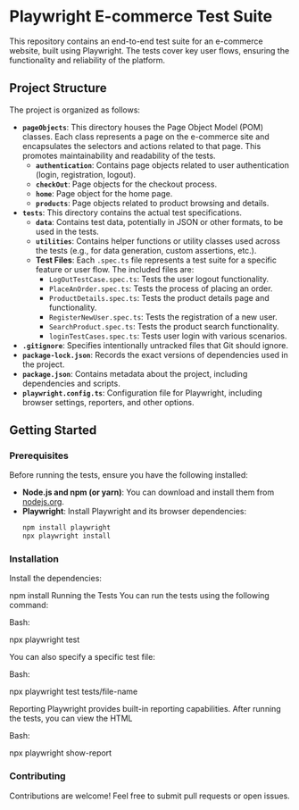 
# Playwright E-commerce Test Suite

This repository contains an end-to-end test suite for an e-commerce website, built using Playwright.  The tests cover key user flows, ensuring the functionality and reliability of the platform.

## Project Structure

The project is organized as follows:

- **`pageObjects`**: This directory houses the Page Object Model (POM) classes. Each class represents a page on the e-commerce site and encapsulates the selectors and actions related to that page. This promotes maintainability and readability of the tests.
    - **`authentication`**: Contains page objects related to user authentication (login, registration, logout).
    - **`checkOut`**: Page objects for the checkout process.
    - **`home`**: Page object for the home page.
    - **`products`**: Page objects related to product browsing and details.
- **`tests`**: This directory contains the actual test specifications.
    - **`data`**:  Contains test data, potentially in JSON or other formats, to be used in the tests. 
    - **`utilities`**:  Contains helper functions or utility classes used across the tests (e.g., for data generation, custom assertions, etc.).
    - **Test Files**:  Each `.spec.ts` file represents a test suite for a specific feature or user flow.  The included files are:
        - `LogOutTestCase.spec.ts`: Tests the user logout functionality.
        - `PlaceAnOrder.spec.ts`: Tests the process of placing an order.
        - `ProductDetails.spec.ts`: Tests the product details page and functionality.
        - `RegisterNewUser.spec.ts`: Tests the registration of a new user.
        - `SearchProduct.spec.ts`: Tests the product search functionality.
        - `loginTestCases.spec.ts`: Tests user login with various scenarios. 
- **`.gitignore`**: Specifies intentionally untracked files that Git should ignore.
- **`package-lock.json`**: Records the exact versions of dependencies used in the project.
- **`package.json`**: Contains metadata about the project, including dependencies and scripts.
- **`playwright.config.ts`**: Configuration file for Playwright, including browser settings, reporters, and other options.

## Getting Started

### Prerequisites

Before running the tests, ensure you have the following installed:

- **Node.js and npm (or yarn)**:  You can download and install them from [nodejs.org](nodejs.org).
- **Playwright**: Install Playwright and its browser dependencies:
  ```bash
  npm install playwright
  npx playwright install
### Installation

Install the dependencies:

npm install
Running the Tests
You can run the tests using the following command:

Bash:

npx playwright test

You can also specify a specific test file:

Bash:

npx playwright test tests/file-name

Reporting
Playwright provides built-in reporting capabilities. After running the tests, you can view the HTML 

Bash:

npx playwright show-report



### Contributing
Contributions are welcome! Feel free to submit pull requests or open issues.
  
